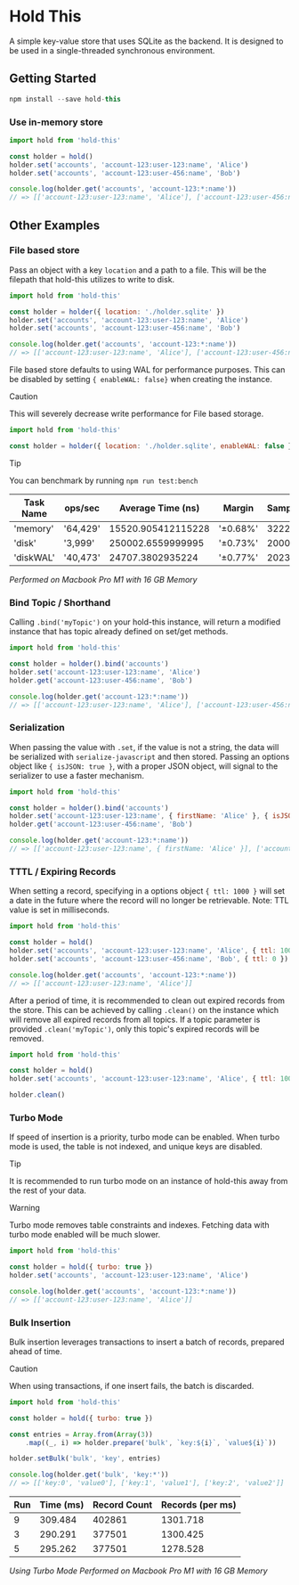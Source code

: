 Hold This
=========

A simple key-value store that uses SQLite as the backend.
It is designed to be used in a single-threaded synchronous environment.

Getting Started
---------------

```js
npm install --save hold-this
```

### Use in-memory store

```js
import hold from 'hold-this'

const holder = hold()
holder.set('accounts', 'account-123:user-123:name', 'Alice')
holder.set('accounts', 'account-123:user-456:name', 'Bob')

console.log(holder.get('accounts', 'account-123:*:name'))
// => [['account-123:user-123:name', 'Alice'], ['account-123:user-456:name', 'Bob']]
```

Other Examples
--------------

### File based store

Pass an object with a key `location` and a path to a file. This will be the filepath that hold-this utilizes to write to disk.

```js
import hold from 'hold-this'

const holder = holder({ location: './holder.sqlite' })
holder.set('accounts', 'account-123:user-123:name', 'Alice')
holder.set('accounts', 'account-123:user-456:name', 'Bob')

console.log(holder.get('accounts', 'account-123:*:name'))
// => [['account-123:user-123:name', 'Alice'], ['account-123:user-456:name', 'Bob']]
```

File based store defaults to using WAL for performance purposes. This can be disabled by setting `{ enableWAL: false}` when creating the instance.

> [!CAUTION]
> This will severely decrease write performance for File based storage.

```js
import hold from 'hold-this'

const holder = holder({ location: './holder.sqlite', enableWAL: false })
```

> [!TIP]
> You can benchmark by running `npm run test:bench`

| Task Name | ops/sec  | Average Time (ns)  | Margin   | Samples |
|-----------|----------|--------------------|----------|---------|
| 'memory'  | '64,429' | 15520.905412115228 | '±0.68%' | 32224   |
| 'disk'    | '3,999'  | 250002.6559999995  | '±0.73%' | 2000    |
| 'diskWAL' | '40,473' | 24707.3802935224   | '±0.77%' | 20237   |

_Performed on Macbook Pro M1 with 16 GB Memory_

### Bind Topic / Shorthand

Calling `.bind('myTopic')` on your hold-this instance, will return a modified instance that has topic already defined on set/get methods.

```js
import hold from 'hold-this'

const holder = holder().bind('accounts')
holder.set('account-123:user-123:name', 'Alice')
holder.get('account-123:user-456:name', 'Bob')

console.log(holder.get('account-123:*:name'))
// => [['account-123:user-123:name', 'Alice'], ['account-123:user-456:name', 'Bob']]
```

### Serialization

When passing the value with `.set`, if the value is not a string, the data will be serialized with `serialize-javascript` and then stored.
Passing an options object like `{ isJSON: true }`, with a proper JSON object, will signal to the serializer to use a faster mechanism.

```js
import hold from 'hold-this'

const holder = holder().bind('accounts')
holder.set('account-123:user-123:name', { firstName: 'Alice' }, { isJSON: true })
holder.get('account-123:user-456:name', 'Bob')

console.log(holder.get('account-123:*:name'))
// => [['account-123:user-123:name', { firstName: 'Alice' }], ['account-123:user-456:name', 'Bob']]
```

### TTTL / Expiring Records

When setting a record, specifying in a options object `{ ttl: 1000 }` will set a date in the future where the record will no longer be retrievable.
Note: TTL value is set in milliseconds.

```js
import hold from 'hold-this'

const holder = hold()
holder.set('accounts', 'account-123:user-123:name', 'Alice', { ttl: 1000 })
holder.set('accounts', 'account-123:user-456:name', 'Bob', { ttl: 0 })

console.log(holder.get('accounts', 'account-123:*:name'))
// => [['account-123:user-123:name', 'Alice']]
```

After a period of time, it is recommended to clean out expired records from the store.
This can be achieved by calling `.clean()` on the instance which will remove all expired records from all topics.
If a topic parameter is provided `.clean('myTopic')`, only this topic's expired records will be removed.

```js
import hold from 'hold-this'

const holder = hold()
holder.set('accounts', 'account-123:user-123:name', 'Alice', { ttl: 1000 })

holder.clean()
```

### Turbo Mode

If speed of insertion is a priority, turbo mode can be enabled.
When turbo mode is used, the table is not indexed, and unique keys are disabled.

> [!TIP]
> It is recommended to run turbo mode on an instance of hold-this away from the rest of your data.

> [!WARNING]
> Turbo mode removes table constraints and indexes.
> Fetching data with turbo mode enabled will be much slower.

```js
import hold from 'hold-this'

const holder = hold({ turbo: true })
holder.set('accounts', 'account-123:user-123:name', 'Alice')

console.log(holder.get('accounts', 'account-123:*:name'))
// => [['account-123:user-123:name', 'Alice']]
```

### Bulk Insertion

Bulk insertion leverages transactions to insert a batch of records, prepared ahead of time.

> [!CAUTION]
> When using transactions, if one insert fails, the batch is discarded.

```js
import hold from 'hold-this'

const holder = hold({ turbo: true })

const entries = Array.from(Array(3))
	.map((_, i) => holder.prepare('bulk', `key:${i}`, `value${i}`))

holder.setBulk('bulk', 'key', entries)

console.log(holder.get('bulk', 'key:*'))
// => [['key:0', 'value0'], ['key:1', 'value1'], ['key:2', 'value2']]
```

| Run | Time (ms) | Record Count | Records (per ms)|
|-----|-----------|--------------|-----------------|
| 9   | 309.484   | 402861       | 1301.718        |
| 3   | 290.291   | 377501       | 1300.425        |
| 5   | 295.262   | 377501       | 1278.528        |

_Using Turbo Mode_
_Performed on Macbook Pro M1 with 16 GB Memory_
